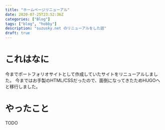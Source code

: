 ```yaml
---
title: "ホームページリニューアル"
date: 2020-07-25T23:52:36Z
categories: ["Blog"]
tags: ["blog", "hobby"]
description: "suzusky.net のリニューアルをした話"
draft: true
---
```


# これはなに

今までポートフォリオサイトとして作成していたサイトをリニューアルしました。
今まではお手製のHTML/CSSだったので、面倒になってきたためHUGOへと移行しました。

# やったこと

TODO
